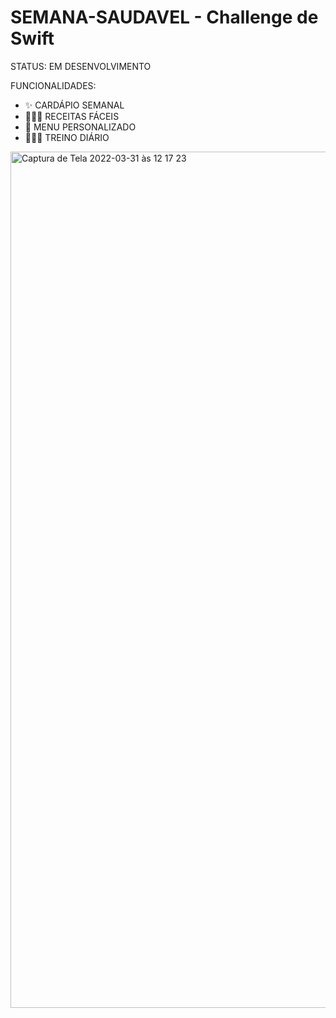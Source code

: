 # SEMANA-SAUDAVEL - Challenge de Swift
STATUS: EM DESENVOLVIMENTO

FUNCIONALIDADES:

- ✨ CARDÁPIO SEMANAL
- 👩🏽‍🍳 RECEITAS FÁCEIS
- 🍴 MENU PERSONALIZADO
- 🏃🏽‍♀️ TREINO DIÁRIO

<img width="1370" alt="Captura de Tela 2022-03-31 às 12 17 23" src="https://user-images.githubusercontent.com/81530813/161090708-7b587443-8559-475c-9579-11b7db6e1e65.png">
